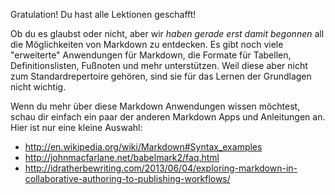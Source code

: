 Gratulation! Du hast alle Lektionen geschafft!

Ob du es glaubst oder nicht, aber wir _haben gerade erst damit begonnen_ all die Möglichkeiten von Markdown zu entdecken.
Es gibt noch viele "erweiterte" Anwendungen für Markdown,
die Formate für Tabellen, Definitionslisten, Fußnoten und mehr unterstützen.
Weil diese aber nicht zum Standardrepertoire gehören, sind sie für das Lernen der Grundlagen
nicht wichtig.

Wenn du mehr über diese Markdown Anwendungen wissen möchtest,
schau dir einfach ein paar der anderen Markdown Apps und Anleitungen an.
Hier ist nur eine kleine Auswahl:

* <http://en.wikipedia.org/wiki/Markdown#Syntax_examples>
* <http://johnmacfarlane.net/babelmark2/faq.html>
* <http://idratherbewriting.com/2013/06/04/exploring-markdown-in-collaborative-authoring-to-publishing-workflows/>
